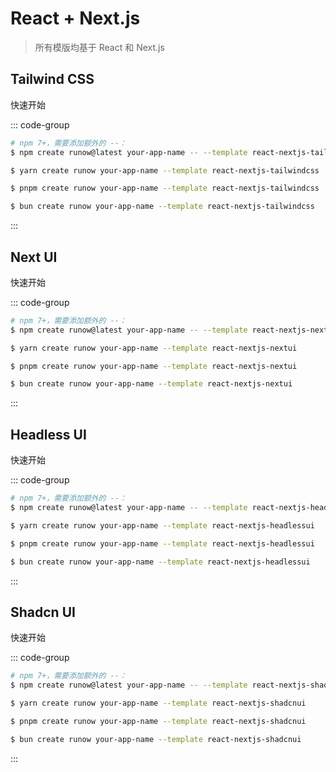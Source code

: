 # React + Next.js

> 所有模版均基于 React 和 Next.js

## Tailwind CSS

<LogoBadge name="react" /> <LogoBadge name="next-js" /> <LogoBadge name="tailwindcss" /> <LogoBadge name="ts" />

快速开始

::: code-group

```bash [npm]
# npm 7+，需要添加额外的 --：
$ npm create runow@latest your-app-name -- --template react-nextjs-tailwindcss
```

```bash [yarn]
$ yarn create runow your-app-name --template react-nextjs-tailwindcss
```

```bash [pnpm]
$ pnpm create runow your-app-name --template react-nextjs-tailwindcss
```

```bash [bun]
$ bun create runow your-app-name --template react-nextjs-tailwindcss
```

:::


## Next UI

<LogoBadge name="react" /> <LogoBadge name="next-js" /> <LogoBadge name="next-ui" /> <LogoBadge name="tailwindcss" /> <LogoBadge name="ts" />

快速开始

::: code-group

```bash [npm]
# npm 7+，需要添加额外的 --：
$ npm create runow@latest your-app-name -- --template react-nextjs-nextui
```

```bash [yarn]
$ yarn create runow your-app-name --template react-nextjs-nextui
```

```bash [pnpm]
$ pnpm create runow your-app-name --template react-nextjs-nextui
```

```bash [bun]
$ bun create runow your-app-name --template react-nextjs-nextui
```

:::




## Headless UI

<LogoBadge name="react" /> <LogoBadge name="next-js" /> <LogoBadge name="headless-ui" /> <LogoBadge name="tailwindcss" /> <LogoBadge name="ts" />

快速开始

::: code-group

```bash [npm]
# npm 7+，需要添加额外的 --：
$ npm create runow@latest your-app-name -- --template react-nextjs-headlessui
```

```bash [yarn]
$ yarn create runow your-app-name --template react-nextjs-headlessui
```

```bash [pnpm]
$ pnpm create runow your-app-name --template react-nextjs-headlessui
```

```bash [bun]
$ bun create runow your-app-name --template react-nextjs-headlessui
```

:::



## Shadcn UI

<LogoBadge name="react" /> <LogoBadge name="next-js" /> <LogoBadge name="shadcn-ui" /> <LogoBadge name="tailwindcss" /> <LogoBadge name="ts" />

快速开始

::: code-group

```bash [npm]
# npm 7+，需要添加额外的 --：
$ npm create runow@latest your-app-name -- --template react-nextjs-shadcnui
```

```bash [yarn]
$ yarn create runow your-app-name --template react-nextjs-shadcnui
```

```bash [pnpm]
$ pnpm create runow your-app-name --template react-nextjs-shadcnui
```

```bash [bun]
$ bun create runow your-app-name --template react-nextjs-shadcnui
```

:::

